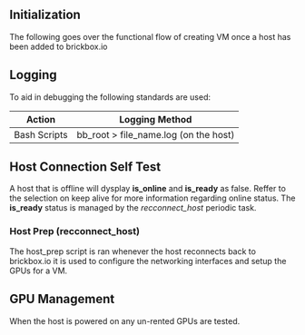 ## Initialization

The following goes over the functional flow of creating VM once a host has been added to brickbox.io

## Logging

To aid in debugging the following standards are used:

| Action       | Logging Method                        |
|--------------|---------------------------------------|
| Bash Scripts | bb_root > file_name.log (on the host) |

## Host Connection Self Test

A host that is offline will dysplay **is_online** and **is_ready** as false. Reffer to the selection on keep alive for more information regarding online status. The **is_ready** status is managed by the *recconnect_host* periodic task.

### Host Prep (recconnect_host)

The host_prep script is ran whenever the host reconnects back to brickbox.io it is used to configure the networking interfaces and setup the GPUs for a VM.

## GPU Management

When the host is powered on any un-rented GPUs are tested.
